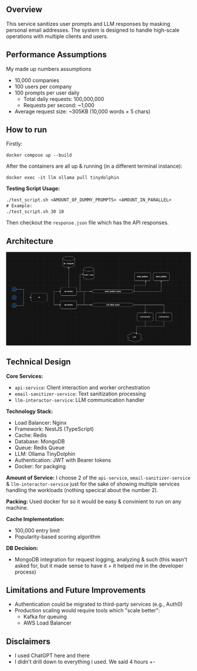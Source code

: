 ## Overview
This service sanitizes user prompts and LLM responses by masking personal email addresses. The system is designed to handle high-scale operations with multiple clients and users.

## Performance Assumptions
My made up numbers assumptions
  - 10,000 companies
  - 100 users per company
  - 100 prompts per user daily
    - Total daily requests: 100,000,000
    - Requests per second: ~1,000
  - Average request size: ~305KB (10,000 words × 5 chars)

## How to run
Firstly:
```
docker compose up --build
```
After the containers are all up & running (in a different terminal instance):
```
docker exec -it llm ollama pull tinydolphin
```

**Testing Script Usage:**
```
./test_script.sh <AMOUNT_OF_DUMMY_PROMPTS> <AMOUNT_IN_PARALLEL>
# Example:
./test_script.sh 30 10
```

Then checkout the `response.json` file which has the API responses.

## Architecture
![Architecture Diagram](./archi.png)

## Technical Design

**Core Services:**
- `api-service`: Client interaction and worker orchestration
- `email-sanitizer-service`: Text sanitization processing
- `llm-interactor-service`: LLM communication handler

**Technology Stack:**
- Load Balancer: Nginx
- Framework: NestJS (TypeScript)
- Cache: Redis
- Database: MongoDB
- Queue: Redis Queue
- LLM: Ollama TinyDolphin
- Authentication: JWT with Bearer tokens
- Docker: for packging

**Amount of Service:**
I choose 2 of the `api-service`, `email-sanitizer-service` & `llm-interactor-service` just for the sake of showing multiple services handling the workloads (nothing specical about the number 2).
 
**Packing:**
Used docker for so it would be easy & convinient to run on any machine.

**Cache Implementation:**
- 100,000 entry limit
- Popularity-based scoring algorithm

**DB Decision:**
- MongoDB integration for request logging, analyzing & such (this wasn't asked for, but it made sense to have it + it helped me in the developer process) 

## Limitations and Future Improvements
- Authentication could be migrated to third-party services (e.g., Auth0)
- Production scaling would require tools which "scale better":
  - Kafka for queuing
  - AWS Load Balancer

## Disclaimers
- I used ChatGPT here and there
- I didn't drill down to everything i used. We said 4 hours +- 
